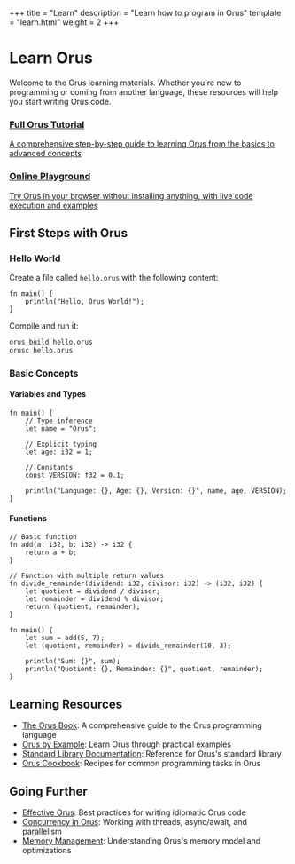 +++
title = "Learn"
description = "Learn how to program in Orus"
template = "learn.html"
weight = 2
+++

# Learn Orus

Welcome to the Orus learning materials. Whether you're new to programming or coming from another language, these resources will help you start writing Orus code.

<div class="learn-options">
    <a href="/tutorial/" class="learn-card">
        <h3>Full Orus Tutorial</h3>
        <p>A comprehensive step-by-step guide to learning Orus from the basics to advanced concepts</p>
    </a>
    <a href="/playground/" class="learn-card">
        <h3>Online Playground</h3>
        <p>Try Orus in your browser without installing anything, with live code execution and examples</p>
    </a>
</div>

## First Steps with Orus

### Hello World

Create a file called `hello.orus` with the following content:

```orus
fn main() {
    println("Hello, Orus World!");
}
```

Compile and run it:

```bash
orus build hello.orus
orusc hello.orus
```

### Basic Concepts

#### Variables and Types

```orus
fn main() {
    // Type inference
    let name = "Orus";
    
    // Explicit typing
    let age: i32 = 1;
    
    // Constants
    const VERSION: f32 = 0.1;
    
    println("Language: {}, Age: {}, Version: {}", name, age, VERSION);
}
```

#### Functions

```orus
// Basic function
fn add(a: i32, b: i32) -> i32 {
    return a + b;
}

// Function with multiple return values
fn divide_remainder(dividend: i32, divisor: i32) -> (i32, i32) {
    let quotient = dividend / divisor;
    let remainder = dividend % divisor;
    return (quotient, remainder);
}

fn main() {
    let sum = add(5, 7);
    let (quotient, remainder) = divide_remainder(10, 3);
    
    println("Sum: {}", sum);
    println("Quotient: {}, Remainder: {}", quotient, remainder);
}
```

## Learning Resources

- [The Orus Book](/docs/book/): A comprehensive guide to the Orus programming language
- [Orus by Example](/learn/by-example/): Learn Orus through practical examples
- [Standard Library Documentation](/docs/std/): Reference for Orus's standard library
- [Orus Cookbook](/learn/cookbook/): Recipes for common programming tasks in Orus

## Going Further

- [Effective Orus](/learn/effective-orus/): Best practices for writing idiomatic Orus code
- [Concurrency in Orus](/learn/concurrency/): Working with threads, async/await, and parallelism
- [Memory Management](/learn/memory/): Understanding Orus's memory model and optimizations
